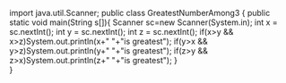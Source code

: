 
import java.util.Scanner;
public class GreatestNumberAmong3 {
    public static void main(String s[]){
    Scanner sc=new Scanner(System.in);
		int x = sc.nextInt();
		int y = sc.nextInt();
		int z = sc.nextInt();
		if(x>y && x>z)System.out.println(x+" "+"is greatest");
		if(y>x && y>z)System.out.println(y+" "+"is greatest");
		if(z>y && z>x)System.out.println(z+" "+"is greatest");
    }  
}
